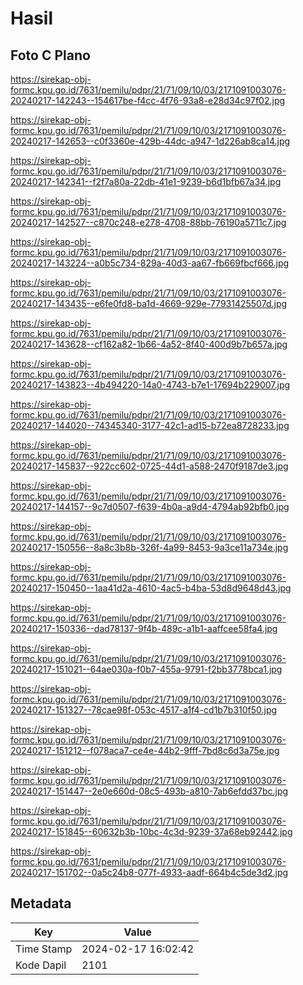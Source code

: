 # Hasil

## Foto C Plano

https://sirekap-obj-formc.kpu.go.id/7631/pemilu/pdpr/21/71/09/10/03/2171091003076-20240217-142243--154617be-f4cc-4f76-93a8-e28d34c97f02.jpg

https://sirekap-obj-formc.kpu.go.id/7631/pemilu/pdpr/21/71/09/10/03/2171091003076-20240217-142653--c0f3360e-429b-44dc-a947-1d226ab8ca14.jpg

https://sirekap-obj-formc.kpu.go.id/7631/pemilu/pdpr/21/71/09/10/03/2171091003076-20240217-142341--f2f7a80a-22db-41e1-9239-b6d1bfb67a34.jpg

https://sirekap-obj-formc.kpu.go.id/7631/pemilu/pdpr/21/71/09/10/03/2171091003076-20240217-142527--c870c248-e278-4708-88bb-76190a5711c7.jpg

https://sirekap-obj-formc.kpu.go.id/7631/pemilu/pdpr/21/71/09/10/03/2171091003076-20240217-143224--a0b5c734-829a-40d3-aa67-fb669fbcf666.jpg

https://sirekap-obj-formc.kpu.go.id/7631/pemilu/pdpr/21/71/09/10/03/2171091003076-20240217-143435--e6fe0fd8-ba1d-4669-929e-77931425507d.jpg

https://sirekap-obj-formc.kpu.go.id/7631/pemilu/pdpr/21/71/09/10/03/2171091003076-20240217-143628--cf162a82-1b66-4a52-8f40-400d9b7b657a.jpg

https://sirekap-obj-formc.kpu.go.id/7631/pemilu/pdpr/21/71/09/10/03/2171091003076-20240217-143823--4b494220-14a0-4743-b7e1-17694b229007.jpg

https://sirekap-obj-formc.kpu.go.id/7631/pemilu/pdpr/21/71/09/10/03/2171091003076-20240217-144020--74345340-3177-42c1-ad15-b72ea8728233.jpg

https://sirekap-obj-formc.kpu.go.id/7631/pemilu/pdpr/21/71/09/10/03/2171091003076-20240217-145837--922cc602-0725-44d1-a588-2470f9187de3.jpg

https://sirekap-obj-formc.kpu.go.id/7631/pemilu/pdpr/21/71/09/10/03/2171091003076-20240217-144157--9c7d0507-f639-4b0a-a9d4-4794ab92bfb0.jpg

https://sirekap-obj-formc.kpu.go.id/7631/pemilu/pdpr/21/71/09/10/03/2171091003076-20240217-150556--8a8c3b8b-326f-4a99-8453-9a3ce11a734e.jpg

https://sirekap-obj-formc.kpu.go.id/7631/pemilu/pdpr/21/71/09/10/03/2171091003076-20240217-150450--1aa41d2a-4610-4ac5-b4ba-53d8d9648d43.jpg

https://sirekap-obj-formc.kpu.go.id/7631/pemilu/pdpr/21/71/09/10/03/2171091003076-20240217-150336--dad78137-9f4b-489c-a1b1-aaffcee58fa4.jpg

https://sirekap-obj-formc.kpu.go.id/7631/pemilu/pdpr/21/71/09/10/03/2171091003076-20240217-151021--64ae030a-f0b7-455a-9791-f2bb3778bca1.jpg

https://sirekap-obj-formc.kpu.go.id/7631/pemilu/pdpr/21/71/09/10/03/2171091003076-20240217-151327--78cae98f-053c-4517-a1f4-cd1b7b310f50.jpg

https://sirekap-obj-formc.kpu.go.id/7631/pemilu/pdpr/21/71/09/10/03/2171091003076-20240217-151212--f078aca7-ce4e-44b2-9fff-7bd8c6d3a75e.jpg

https://sirekap-obj-formc.kpu.go.id/7631/pemilu/pdpr/21/71/09/10/03/2171091003076-20240217-151447--2e0e660d-08c5-493b-a810-7ab6efdd37bc.jpg

https://sirekap-obj-formc.kpu.go.id/7631/pemilu/pdpr/21/71/09/10/03/2171091003076-20240217-151845--60632b3b-10bc-4c3d-9239-37a68eb92442.jpg

https://sirekap-obj-formc.kpu.go.id/7631/pemilu/pdpr/21/71/09/10/03/2171091003076-20240217-151702--0a5c24b8-077f-4933-aadf-664b4c5de3d2.jpg


## Metadata

| Key        | Value               |
| ---------- | ------------------- |
| Time Stamp | 2024-02-17 16:02:42 |
| Kode Dapil | 2101                |



